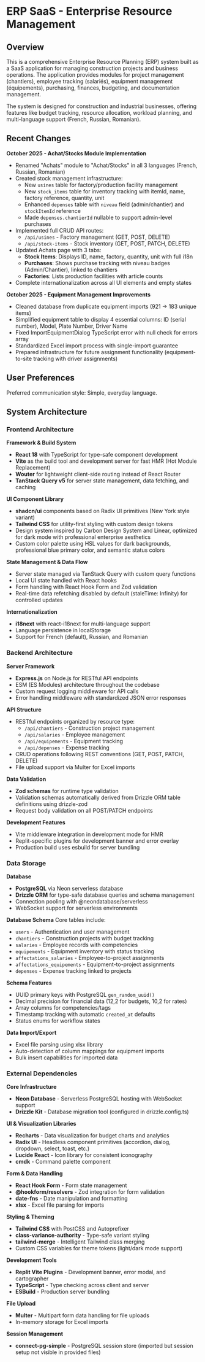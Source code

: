 # ERP SaaS - Enterprise Resource Management

## Overview

This is a comprehensive Enterprise Resource Planning (ERP) system built as a SaaS application for managing construction projects and business operations. The application provides modules for project management (chantiers), employee tracking (salariés), equipment management (équipements), purchasing, finances, budgeting, and documentation management.

The system is designed for construction and industrial businesses, offering features like budget tracking, resource allocation, workload planning, and multi-language support (French, Russian, Romanian).

## Recent Changes

**October 2025 - Achat/Stocks Module Implementation**
- Renamed "Achats" module to "Achat/Stocks" in all 3 languages (French, Russian, Romanian)
- Created stock management infrastructure:
  - New `usines` table for factory/production facility management
  - New `stock_items` table for inventory tracking with itemId, name, factory reference, quantity, unit
  - Enhanced `depenses` table with `niveau` field (admin/chantier) and `stockItemId` reference
  - Made `depenses.chantierId` nullable to support admin-level purchases
- Implemented full CRUD API routes:
  - `/api/usines` - Factory management (GET, POST, DELETE)
  - `/api/stock-items` - Stock inventory (GET, POST, PATCH, DELETE)
- Updated Achats page with 3 tabs:
  - **Stock Items**: Displays ID, name, factory, quantity, unit with full i18n
  - **Purchases**: Shows purchase tracking with niveau badges (Admin/Chantier), linked to chantiers
  - **Factories**: Lists production facilities with article counts
- Complete internationalization across all UI elements and empty states

**October 2025 - Equipment Management Improvements**
- Cleaned database from duplicate equipment imports (921 → 183 unique items)
- Simplified equipment table to display 4 essential columns: ID (serial number), Model, Plate Number, Driver Name
- Fixed ImportEquipmentDialog TypeScript error with null check for errors array
- Standardized Excel import process with single-import guarantee
- Prepared infrastructure for future assignment functionality (equipment-to-site tracking with driver assignments)

## User Preferences

Preferred communication style: Simple, everyday language.

## System Architecture

### Frontend Architecture

**Framework & Build System**
- **React 18** with TypeScript for type-safe component development
- **Vite** as the build tool and development server for fast HMR (Hot Module Replacement)
- **Wouter** for lightweight client-side routing instead of React Router
- **TanStack Query v5** for server state management, data fetching, and caching

**UI Component Library**
- **shadcn/ui** components based on Radix UI primitives (New York style variant)
- **Tailwind CSS** for utility-first styling with custom design tokens
- Design system inspired by Carbon Design System and Linear, optimized for dark mode with professional enterprise aesthetics
- Custom color palette using HSL values for dark backgrounds, professional blue primary color, and semantic status colors

**State Management & Data Flow**
- Server state managed via TanStack Query with custom query functions
- Local UI state handled with React hooks
- Form handling with React Hook Form and Zod validation
- Real-time data refetching disabled by default (staleTime: Infinity) for controlled updates

**Internationalization**
- **i18next** with react-i18next for multi-language support
- Language persistence in localStorage
- Support for French (default), Russian, and Romanian

### Backend Architecture

**Server Framework**
- **Express.js** on Node.js for RESTful API endpoints
- ESM (ES Modules) architecture throughout the codebase
- Custom request logging middleware for API calls
- Error handling middleware with standardized JSON error responses

**API Structure**
- RESTful endpoints organized by resource type:
  - `/api/chantiers` - Construction project management
  - `/api/salaries` - Employee management
  - `/api/equipements` - Equipment tracking
  - `/api/depenses` - Expense tracking
- CRUD operations following REST conventions (GET, POST, PATCH, DELETE)
- File upload support via Multer for Excel imports

**Data Validation**
- **Zod schemas** for runtime type validation
- Validation schemas automatically derived from Drizzle ORM table definitions using drizzle-zod
- Request body validation on all POST/PATCH endpoints

**Development Features**
- Vite middleware integration in development mode for HMR
- Replit-specific plugins for development banner and error overlay
- Production build uses esbuild for server bundling

### Data Storage

**Database**
- **PostgreSQL** via Neon serverless database
- **Drizzle ORM** for type-safe database queries and schema management
- Connection pooling with @neondatabase/serverless
- WebSocket support for serverless environments

**Database Schema**
Core tables include:
- `users` - Authentication and user management
- `chantiers` - Construction projects with budget tracking
- `salaries` - Employee records with competencies
- `equipements` - Equipment inventory with status tracking
- `affectations_salaries` - Employee-to-project assignments
- `affectations_equipements` - Equipment-to-project assignments
- `depenses` - Expense tracking linked to projects

**Schema Features**
- UUID primary keys with PostgreSQL `gen_random_uuid()`
- Decimal precision for financial data (12,2 for budgets, 10,2 for rates)
- Array columns for competencies/tags
- Timestamp tracking with automatic `created_at` defaults
- Status enums for workflow states

**Data Import/Export**
- Excel file parsing using xlsx library
- Auto-detection of column mappings for equipment imports
- Bulk insert capabilities for imported data

### External Dependencies

**Core Infrastructure**
- **Neon Database** - Serverless PostgreSQL hosting with WebSocket support
- **Drizzle Kit** - Database migration tool (configured in drizzle.config.ts)

**UI & Visualization Libraries**
- **Recharts** - Data visualization for budget charts and analytics
- **Radix UI** - Headless component primitives (accordion, dialog, dropdown, select, toast, etc.)
- **Lucide React** - Icon library for consistent iconography
- **cmdk** - Command palette component

**Form & Data Handling**
- **React Hook Form** - Form state management
- **@hookform/resolvers** - Zod integration for form validation
- **date-fns** - Date manipulation and formatting
- **xlsx** - Excel file parsing for imports

**Styling & Theming**
- **Tailwind CSS** with PostCSS and Autoprefixer
- **class-variance-authority** - Type-safe variant styling
- **tailwind-merge** - Intelligent Tailwind class merging
- Custom CSS variables for theme tokens (light/dark mode support)

**Development Tools**
- **Replit Vite Plugins** - Development banner, error modal, and cartographer
- **TypeScript** - Type checking across client and server
- **ESBuild** - Production server bundling

**File Upload**
- **Multer** - Multipart form data handling for file uploads
- In-memory storage for Excel imports

**Session Management**
- **connect-pg-simple** - PostgreSQL session store (imported but session setup not visible in provided files)